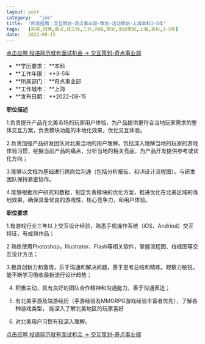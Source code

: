 ```yaml
---
layout:	post
category:	"job"
title:	"网易招聘：交互策划-奇点事业部-策划-活动策划-上海本科3-5年"
tags:	[网易,招聘,面试,找工作,工作,内推,策划,活动策划,上海,本科,3-5年]
date:	2022-08-15
---
```


[点击应聘 投递简历就有面试机会 ->  交互策划-奇点事业部](http://mobile.bole.netease.com/bole/boleDetail?id=42355&employeeId=346f03c3cda5f04c&key=all)



- **学历要求： **本科
- **工作年限： **3-5年
- **所属部门： **奇点事业部
- **工作城市： **上海
- **发布日期： **2022-08-15



**职位描述**

1.负责提升产品在北美市场的玩家用户体验，为产品提供更符合当地玩家需求的整体交互方案，负责模块功能的本地化效果，优化交互体验。

2.负责加强产品研发团队对北美当地的用户理解。包括深入理解当地的玩家的游戏体验习惯，挖掘当前产品的痛点，分析当地的相关竞品，为产品开发提供参考或优化方向；

3.能够以文档为基础进行跨岗位沟通（包括分析报告、和UI设计流程图）。与研发团队保持紧密协作。

4.能够根据用户研究和数据，制定负责模块的优化方案，推进优化在北美区域的落地效果，确保具备优良的游戏性，核心竞争力，和用户体验。



**职位要求**

1.有游戏行业三年以上交互设计经验，熟悉手机操作系统（iOS、Andriod）交互特征，有成熟作品；

2 熟练使用Photoshop，Illustrator、Flash等相关软件，掌握流程图、线框图等交互设计方法；

3.极具创新力和激情，乐于沟通和解决问题，善于思考总结和精炼。观察力敏锐，能不断学习吸收最新流行设计趋势；

4. 积极主动，具有良好的团队合作精神和沟通能力，善于沟通表达；

5. 有北美手游及端游经历（手游经验及MMORPG游戏经验丰富者优先），了解各种游戏类型， 能深入了解北美地区的玩家喜好

6. 对北美用户习惯有较深入理解。



[点击应聘 投递简历就有面试机会 ->  交互策划-奇点事业部](http://mobile.bole.netease.com/bole/boleDetail?id=42355&employeeId=346f03c3cda5f04c&key=all)